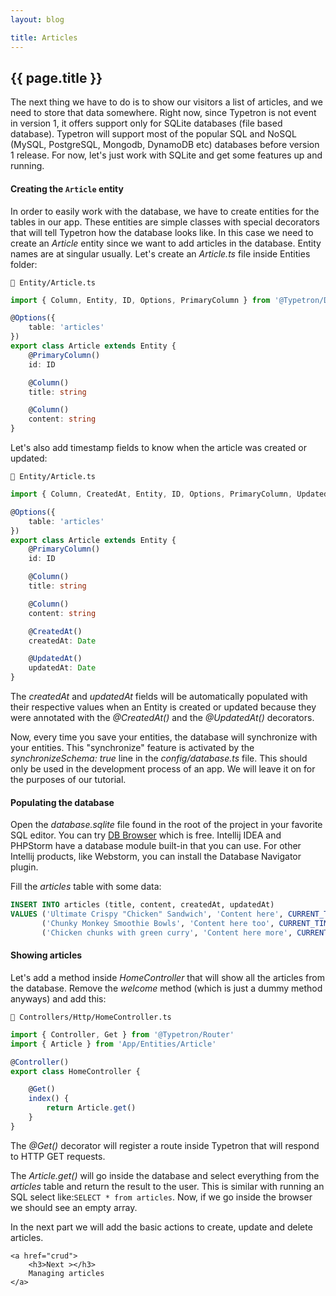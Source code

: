 ```yaml
---
layout: blog

title: Articles
---
```


## {{ page.title }}

The next thing we have to do is to show our visitors a list of articles, and we need to store that data somewhere. Right
now, since Typetron is not event in version 1, it offers support only for SQLite databases (file based database).
Typetron will support most of the popular SQL and NoSQL (MySQL, PostgreSQL, Mongodb, DynamoDB etc)
databases before version 1 release. For now, let's just work with SQLite and get some features up and running.

#### Creating the `Article` entity

In order to easily work with the database, we have to create entities for the tables in our app. These entities are
simple classes with special decorators that will tell Typetron how the database looks like. In this case we need to
create an _Article_ entity since we want to add articles in the database. Entity names are at singular usually. Let's
create an _Article.ts_ file inside Entities folder:

```file-path
📁 Entity/Article.ts
```

```ts
import { Column, Entity, ID, Options, PrimaryColumn } from '@Typetron/Database'

@Options({
    table: 'articles'
})
export class Article extends Entity {
    @PrimaryColumn()
    id: ID

    @Column()
    title: string

    @Column()
    content: string
}
```

Let's also add timestamp fields to know when the article was created or updated:

```file-path
📁 Entity/Article.ts
```

```ts
import { Column, CreatedAt, Entity, ID, Options, PrimaryColumn, UpdatedAt } from '@Typetron/Database'

@Options({
    table: 'articles'
})
export class Article extends Entity {
    @PrimaryColumn()
    id: ID

    @Column()
    title: string

    @Column()
    content: string

    @CreatedAt()
    createdAt: Date

    @UpdatedAt()
    updatedAt: Date
}
```

The _createdAt_ and _updatedAt_ fields will be automatically populated with their respective values when an Entity is
created or updated because they were annotated with the _@CreatedAt()_ and the _@UpdatedAt()_ decorators.

Now, every time you save your entities, the database will synchronize with your entities. This "synchronize" feature is
activated by the _synchronizeSchema: true_ line in the _config/database.ts_ file. This should only be used in the
development process of an app. We will leave it on for the purposes of our tutorial.

#### Populating the database

Open the _database.sqlite_ file found in the root of the project in your favorite SQL editor. You can try
[DB Browser](https://sqlitebrowser.org/) which is free. Intellij IDEA and PHPStorm have a database module built-in that
you can use. For other Intellij products, like Webstorm, you can install the Database Navigator plugin.

Fill the _articles_ table with some data:

```sql
INSERT INTO articles (title, content, createdAt, updatedAt)
VALUES ('Ultimate Crispy "Chicken" Sandwich', 'Content here', CURRENT_TIMESTAMP, CURRENT_TIMESTAMP),
       ('Chunky Monkey Smoothie Bowls', 'Content here too', CURRENT_TIMESTAMP, CURRENT_TIMESTAMP),
       ('Chicken chunks with green curry', 'Content here more', CURRENT_TIMESTAMP, CURRENT_TIMESTAMP)
```

#### Showing articles

Let's add a method inside _HomeController_ that will show all the articles from the database. Remove the _welcome_
method (which is just a dummy method anyways) and add this:

```file-path
📁 Controllers/Http/HomeController.ts
```

```ts
import { Controller, Get } from '@Typetron/Router'
import { Article } from 'App/Entities/Article'

@Controller()
export class HomeController {

    @Get()
    index() {
        return Article.get()
    }
}
```

The _@Get()_ decorator will register a route inside Typetron that will respond to HTTP GET requests.

The _Article.get()_ will go inside the database and select everything from the _articles_ table and return the result to
the user. This is similar with running an SQL select like:`SELECT * from articles`. Now, if we go inside the browser we
should see an empty array.


<div class="tutorial-next-page">
    In the next part we will add the basic actions to create, update and delete articles.

    <a href="crud">
        <h3>Next ></h3>
        Managing articles
    </a>

</div>
